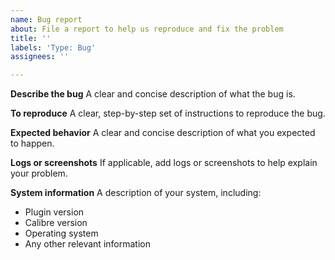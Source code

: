 ```yaml
---
name: Bug report
about: File a report to help us reproduce and fix the problem
title: ''
labels: 'Type: Bug'
assignees: ''

---
```


**Describe the bug**
A clear and concise description of what the bug is.

**To reproduce**
A clear, step-by-step set of instructions to reproduce the bug.

**Expected behavior**
A clear and concise description of what you expected to happen.

**Logs or screenshots**
If applicable, add logs or screenshots to help explain your problem.

**System information**
A description of your system, including:
- Plugin version
- Calibre version
- Operating system
- Any other relevant information
